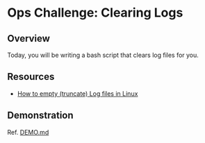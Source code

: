 # Ops Challenge: Clearing Logs

## Overview

Today, you will be writing a bash script that clears log files for you.

## Resources

- [How to empty (truncate) Log files in Linux](https://computingforgeeks.com/how-to-empty-truncate-log-files-in-linux/)

## Demonstration

Ref. [DEMO.md](DEMO.md)
